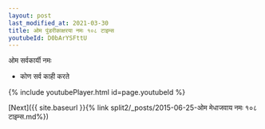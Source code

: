 ```yaml
---
layout: post
last_modified_at: 2021-03-30
title: ओम पुंडरीकाक्षरया नमः १०८ टाइम्स
youtubeId: D0bArYSFttU
---
```

 
 
 ओम सर्वकार्यी नमः  
 
 -  कोण सर्व काही करते 
 
  
 
  
 
 
 
 
 
 


{% include youtubePlayer.html id=page.youtubeId %}
 
[Next]({{ site.baseurl }}{% link  split2/_posts/2015-06-25-ओम मेधाजवाय नमः १०८ टाइम्स.md%})
 
